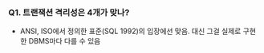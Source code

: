 
### Q1. 트랜잭션 격리성은 4개가 맞나?
  - ANSI, ISO에서 정의한 표준(SQL 1992)의 입장에선 맞음. 대신 그걸 실제로 구현한 DBMS마다 다를 수 있음


